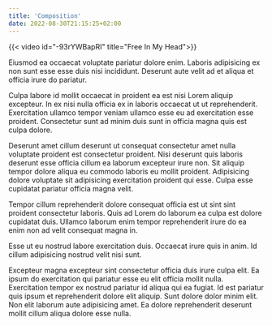 ```yaml
---
title: 'Composition'
date: 2022-08-30T21:15:25+02:00
---
```


{{< video id="-93rYWBapRI" title="Free In My Head">}}

Eiusmod ea occaecat voluptate pariatur dolore enim. Laboris adipisicing ex non sunt esse esse duis nisi incididunt. Deserunt aute velit ad et aliqua et officia irure do pariatur.

Culpa labore id mollit occaecat in proident ea est nisi Lorem aliquip excepteur. In ex nisi nulla officia ex in laboris occaecat ut ut reprehenderit. Exercitation ullamco tempor veniam ullamco esse eu ad exercitation esse proident. Consectetur sunt ad minim duis sunt in officia magna quis est culpa dolore.

Deserunt amet cillum deserunt ut consequat consectetur amet nulla voluptate proident est consectetur proident. Nisi deserunt quis laboris deserunt esse officia cillum ea laborum excepteur irure non. Sit aliquip tempor dolore aliqua eu commodo laboris eu mollit proident. Adipisicing dolore voluptate sit adipisicing exercitation proident qui esse. Culpa esse cupidatat pariatur officia magna velit.

Tempor cillum reprehenderit dolore consequat officia est ut sint sint proident consectetur laboris. Quis ad Lorem do laborum ea culpa est dolore cupidatat duis. Ullamco laborum enim tempor reprehenderit irure do ea enim non ad velit consequat magna in.

Esse ut eu nostrud labore exercitation duis. Occaecat irure quis in anim. Id cillum adipisicing nostrud velit nisi sunt.

Excepteur magna excepteur sint consectetur officia duis irure culpa elit. Ea ipsum do exercitation qui pariatur esse eu elit officia mollit nulla. Exercitation tempor ex nostrud pariatur id aliqua qui ea fugiat. Id est pariatur quis ipsum et reprehenderit dolore elit aliquip. Sunt dolore dolor minim elit. Non elit laborum aute adipisicing amet. Ea dolore reprehenderit deserunt mollit cillum aliqua dolore esse nulla.
